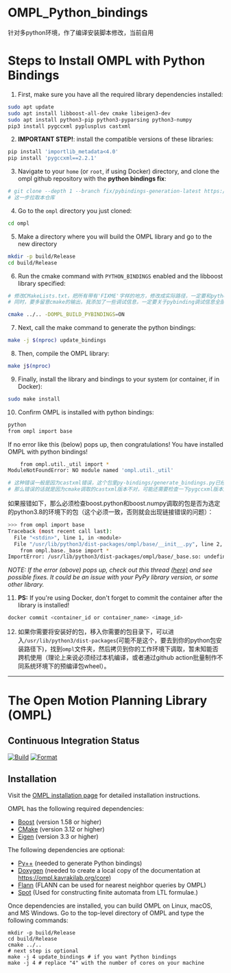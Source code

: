 # OMPL_Python_bindings

针对多python环境，作了编译安装脚本修改，当前自用

# Steps to Install OMPL with Python Bindings

1. First, make sure you have all the required library dependencies installed:
```bash
sudo apt update
sudo apt install libboost-all-dev cmake libeigen3-dev
sudo apt install python3-pip python3-pyparsing python3-numpy
pip3 install pygccxml pyplusplus castxml
```

2. **IMPORTANT STEP!**: install the compatible versions of these libraries:
```bash
pip install 'importlib_metadata<4.0'
pip install 'pygccxml==2.2.1'
```

3. Navigate to your `home` (or `root`, if using Docker) directory, and clone the ompl github repository with the **python bindings fix**:

```bash
# git clone --depth 1 --branch fix/pybindings-generation-latest https://github.com/ompl/ompl.git
# 这一步拉取本仓库
```

4. Go to the `ompl` directory you just cloned:

```bash
cd ompl
```

5. Make a directory where you will build the OMPL library and go to the new directory

```bash
mkdir -p build/Release
cd build/Release
```

6. Run the cmake command with `PYTHON_BINDINGS` enabled and the libboost library specified:

```cmake
# 修改CMakeLists.txt，把所有带有'FIXME'字样的地方，修改成实际路径，一定要和python3.8的包对应上！！！
# 同时，要多留意cmake的输出，我添加了一些调试信息，一定要关于pybinding调试信息全部通过才行！！！
```

```bash
cmake ../.. -DOMPL_BUILD_PYBINDINGS=ON
```

7. Next, call the make command to generate the python bindings:

```bash
make -j $(nproc) update_bindings
```

8. Then, compile the OMPL library:

```bash
make j$(nproc)
```

9. Finally, install the library and bindings to your system (or container, if in Docker):

```bash
sudo make install
```

10. Confirm OMPL is installed with python bindings:

```bash
python
from ompl import base
```

If no error like this (below) pops up, then congratulations! You have installed OMPL with python bindings!

```bash
    from ompl.util._util import *
ModuleNotFoundError: NO module named 'ompl.util._util'

# 这种错误一般是因为castxml错误，这个包里py-bindings/generate_bindings.py已经改对了
# 那么错误的话就是因为cmake调取的castxml版本不对，可能还需要检查一下pygccxml版本是否为2.2.1
```

如果报错如下，那么必须检查boost.python和boost.numpy调取的包是否为选定的python3.8的环境下的包（这个必须一致，否则就会出现链接错误的问题）：

```bash
>>> from ompl import base
Traceback (most recent call last):
  File "<stdin>", line 1, in <module>
  File "/usr/lib/python3/dist-packages/ompl/base/__init__.py", line 2, in <module>
    from ompl.base._base import *
ImportError: /usr/lib/python3/dist-packages/ompl/base/_base.so: undefined symbol: _ZN5boost6python5numpy11from_objectERKNS0_3api6objectERKNS1_5dtypeEiiNS1_7ndarray7bitflagE
```

*NOTE: If the error (above) pops up, check out this thread [(here)](https://github.com/ompl/ompl/issues/1110) and see possible fixes. It could be an issue with your PyPy library version, or some other library.*

11. **PS:** If you're using Docker, don't forget to commit the container after the library is installed!

```bash
docker commit <container_id or container_name> <image_id> 
```

12. 如果你需要将安装好的包，移入你需要的包目录下，可以进入`/usr/lib/python3/dist-packages`(可能不是这个，要去到你的python包安装路径下)，找到`ompl`文件夹，然后拷贝到你的工作环境下调取，暂未知能否跨机使用（理论上来说必须经过本机编译，或者通过github action批量制作不同系统环境下的预编译包wheel）。

---


The Open Motion Planning Library (OMPL)
=======================================

Continuous Integration Status
-----------------------------

[![Build](https://github.com/ompl/ompl/actions/workflows/build.yml/badge.svg?branch=pr-github-actions)](https://github.com/ompl/ompl/actions/workflows/build.yml)
[![Format](https://github.com/ompl/ompl/actions/workflows/format.yml/badge.svg?branch=pr-github-actions)](https://github.com/ompl/ompl/actions/workflows/format.yml?branch=pr-github-actions)

Installation
------------

Visit the [OMPL installation page](https://ompl.kavrakilab.org/core/installation.html) for
detailed installation instructions.

OMPL has the following required dependencies:

* [Boost](https://www.boost.org) (version 1.58 or higher)
* [CMake](https://www.cmake.org) (version 3.12 or higher)
* [Eigen](http://eigen.tuxfamily.org) (version 3.3 or higher)

The following dependencies are optional:

* [Py++](https://github.com/ompl/ompl/blob/main/doc/markdown/installPyPlusPlus.md) (needed to generate Python bindings)
* [Doxygen](http://www.doxygen.org) (needed to create a local copy of the documentation at
  https://ompl.kavrakilab.org/core)
* [Flann](https://github.com/flann-lib/flann/tree/1.9.2) (FLANN can be used for nearest neighbor queries by OMPL)
* [Spot](http://spot.lrde.epita.fr) (Used for constructing finite automata from LTL formulae.)

Once dependencies are installed, you can build OMPL on Linux, macOS,
and MS Windows. Go to the top-level directory of OMPL and type the
following commands:

    mkdir -p build/Release
    cd build/Release
    cmake ../..
    # next step is optional
    make -j 4 update_bindings # if you want Python bindings
    make -j 4 # replace "4" with the number of cores on your machine
